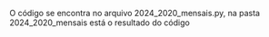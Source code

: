 O código se encontra no arquivo 2024_2020_mensais.py, na pasta 2024_2020_mensais está o resultado do código
